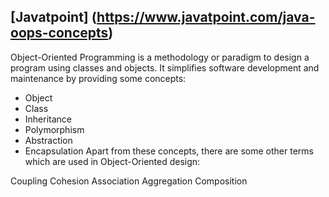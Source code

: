 [Javatpoint] (https://www.javatpoint.com/java-oops-concepts)
----------

Object-Oriented Programming is a methodology or paradigm to design a program using classes and objects. It simplifies software development and maintenance by providing some concepts:

- Object
- Class
- Inheritance
- Polymorphism
- Abstraction
- Encapsulation
Apart from these concepts, there are some other terms which are used in Object-Oriented design:

Coupling
Cohesion
Association
Aggregation
Composition

